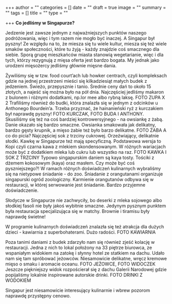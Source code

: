 +++
author = ""
categories = []
date = ""
draft = true
image = ""
summary = ""
tags = []
title = ""
type = ""

+++
**Co jedliśmy w Singapurze?**

Jedzenie jest zawsze jednym z najważniejszych punktów naszego podróżowania, więc i tym razem nie mogło być inaczej. A Singapur był pyszny! Ze względu na to, że miesza się tu wiele kultur, miesza się też wiele smaków społeczności, które tu żyją - każdy znajdzie coś smacznego dla siebie. Sporą grupę mieszkańców miasta stanowią wegetarianie, więc i dla tych, którzy rezygnują z mięsa oferta jest bardzo bogata. My jednak jako urodzeni mięsożercy jedliśmy głównie mięsne dania.

Żywiliśmy się w tzw. food court’ach lub howker centrach, czyli kompleksach gdzie na jednej przestrzeni mieści się kilkadziesiąt małych budek z jedzeniem. Świeżo, przepysznie i tanio. Średnie ceny dań to około 15 złotych, a najeść się można było  na pół dnia. Najczęściej jedliśmy makaron z bulonem i różnymi dodatkami, np.lor mee albo rybną laksę. FOTO ZUPA X 2 Trafiliśmy również do budki, która znalazła się w jednym z odcinków u Anthonego Bourdein’a. Trzeba przyznać, że hainanieński ryż z kurczakiem był naprawdę pyszny! FOTO KURCZAK, FOTO BUDA I ANTHONY.  Skusiliśmy się też na coś bardziej kontrowersyjnego - na owsiankę z żabą. Danie okazało się bardzo smaczne. Owsianka smakowała jak delikatny, bardzo gęsty krupnik, a mięso żabie też było barzo delikatne. FOTO ŻABA A co  do picia? Najczęściej sok z trzciny cukrowej. Orzeźwiający, delikatnie słodki. Kawkę w Singapurze też mają specyficzną. Podstawowa wersja to Kopi czyli czarna kawa z mlekiem skondensowanym. W różnych wariacjach może być z dodatkiem mleka lub cukru lub wszystko na raz. FOTO KAWKA I SOK Z TRZCINY Typowo singapurskim daniem są kaya tosty. Tościki z dżemem kokosowym (kaya) oraz masłem. Czy może być coś pyszniejszego?! W ramach różnych doświadczeń kulinarnych wybraliśmy się na nietypowe śniadanie - do zoo. Śniadanie z orangutanami organizuje singapurski ogród zoologiczny. Karmienie orangutanów odbywa się w restauracji, w której serwowanie jest śniadanie. Bardzo przyjemne doświadczenie. 

Słodycze w Singapurze nie zachwyciły, bo deserki z mleka sojowego albo słodkiej fasoli nie były jakoś wybitnie smaczne. Jedynym pysznym punktem była restauracja specjalizująca się w matchy. Brownie i tiramisu były naprawdę świetne! 

W programie kulinarnych doświadczeń znalazła się też atrakcja dla dużych dzieci - kawiarnia z superbohaterami. Dużo radości. FOTO KAWIARNIA

Poza tanimi daniami z budek zdarzyło nam się również zjeść kolację w restauracji. Jedna z nich to lokal położony na 33 piętrze biurowca, ze wspaniałym widokiem na zatokę i słynny hotel ze statkiem na dachu. Udało nam się tam spróbować jeżowców. Niesamowicie delikatne, wręcz kremowe mięso o smaku i aromacie oceanu. FOTO JEŻOWCE, FOTO WIDOCZEK Jeszcze piękniejszy widok rozpościerał się z dachu Galerii Narodowej gdzie popijaliśmy lokalnie inspirowane autorskie drinki. FOTO DRINKI Z WODOKIEM

Singapur jest niesamowicie interesujący kulinarnie i wbrew pozorom naprawdę przystępny cenowo. 